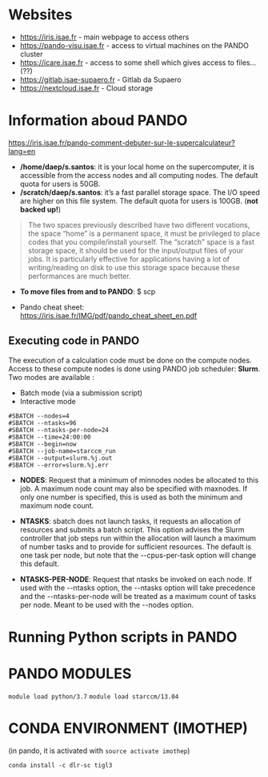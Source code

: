 # Websites
- https://iris.isae.fr - main webpage to access others
- https://pando-visu.isae.fr - access to virtual machines on the PANDO cluster
- https://icare.isae.fr - access to some shell which gives access to files... (??)
- https://gitlab.isae-supaero.fr - Gitlab da Supaero
- https://nextcloud.isae.fr - Cloud storage

# Information aboud PANDO
https://iris.isae.fr/pando-comment-debuter-sur-le-supercalculateur?lang=en

* **/home/daep/s.santos**: it is your local home on the supercomputer, it is accessible from the access nodes and all computing nodes. The default quota for users is 50GB.
* **/scratch/daep/s.santos**: it’s a fast parallel storage space. The I/O speed are higher on this file system. The default quota for users is 100GB. (**not backed up!**)

> The two spaces previously described have two different vocations, the space “home” is a permanent space, it must be privileged to place codes that you compile/install yourself.
The “scratch” space is a fast storage space, it should be used for the input/output files of your jobs. It is particularly effective for applications having a lot of writing/reading on disk to use this storage space because these performances are much better.

- **To move files from and to PANDO**: $ scp

- Pando cheat sheet: https://iris.isae.fr/IMG/pdf/pando_cheat_sheet_en.pdf

## Executing code in PANDO

The execution of a calculation code must be done on the compute nodes. Access to these compute nodes is done using PANDO job scheduler: **Slurm**.
Two modes are available :

* Batch mode (via a submission script)
* Interactive mode

```
#SBATCH --nodes=4
#SBATCH --ntasks=96
#SBATCH --ntasks-per-node=24
#SBATCH --time=24:00:00
#SBATCH --begin=now
#SBATCH --job-name=starccm_run
#SBATCH --output=slurm.%j.out
#SBATCH --error=slurm.%j.err
```


- **NODES**: Request that a minimum of minnodes nodes be allocated to this job. A maximum node count may also be specified with maxnodes. If only one number is specified, this is used as both the minimum and maximum node count.

- **NTASKS**: sbatch does not launch tasks, it requests an allocation of resources and submits a batch script. This option advises the Slurm controller that job steps run within the allocation will launch a maximum of number tasks and to provide for sufficient resources. The default is one task per node, but note that the --cpus-per-task option will change this default. 

- **NTASKS-PER-NODE**: Request that ntasks be invoked on each node. If used with the --ntasks option, the --ntasks option will take precedence and the --ntasks-per-node will be treated as a maximum count of tasks per node. Meant to be used with the --nodes option. 

# Running Python scripts in PANDO

# PANDO MODULES
`module load python/3.7`
`module load starccm/13.04`

# CONDA ENVIRONMENT (IMOTHEP)
(in pando, it is activated with `source activate imothep`)

`conda install -c dlr-sc tigl3`



